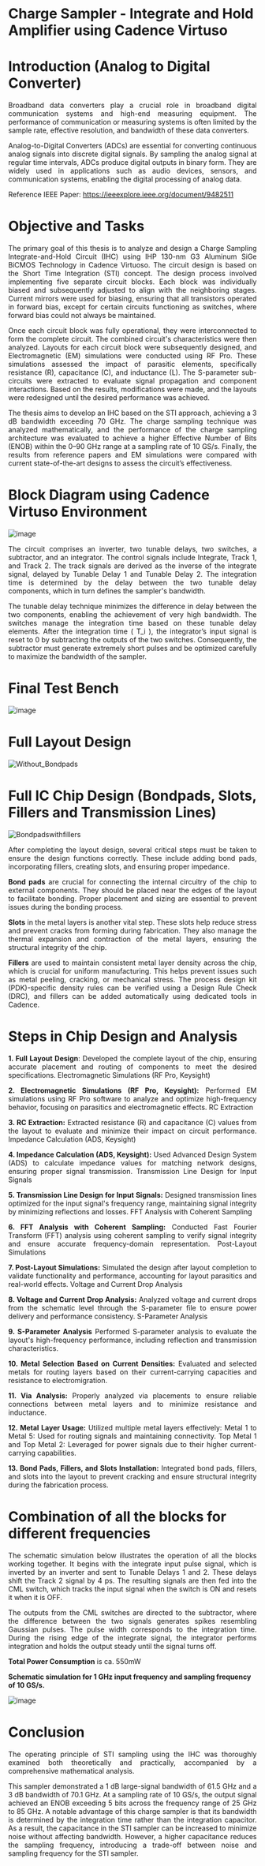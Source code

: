 # Charge Sampler - Integrate and Hold Amplifier using Cadence Virtuso

# Introduction (Analog to Digital Converter)

<div style="text-align: justify;">
  
Broadband data converters play a crucial role in broadband digital communication systems and high-end measuring equipment. The performance of communication or measuring systems is often limited by the sample rate, effective resolution, and bandwidth of these data converters.

Analog-to-Digital Converters (ADCs) are essential for converting continuous analog signals into discrete digital signals. By sampling the analog signal at regular time intervals, ADCs produce digital outputs in binary form. They are widely used in applications such as audio devices, sensors, and communication systems, enabling the digital processing of analog data.

Reference IEEE Paper: https://ieeexplore.ieee.org/document/9482511

</div>

# Objective and Tasks

<div style="text-align: justify;">
  
The primary goal of this thesis is to analyze and design a Charge Sampling Integrate-and-Hold Circuit (IHC) using IHP 130-nm G3 Aluminum SiGe BiCMOS Technology in Cadence Virtuoso. The circuit design is based on the Short Time Integration (STI) concept. The design process involved implementing five separate circuit blocks. Each block was individually biased and subsequently adjusted to align with the neighboring stages. Current mirrors were used for biasing, ensuring that all transistors operated in forward bias, except for certain circuits functioning as switches, where forward bias could not always be maintained.

Once each circuit block was fully operational, they were interconnected to form the complete circuit. The combined circuit's characteristics were then analyzed. Layouts for each circuit block were subsequently designed, and Electromagnetic (EM) simulations were conducted using RF Pro. These simulations assessed the impact of parasitic elements, specifically resistance (R), capacitance (C), and inductance (L). The S-parameter sub-circuits were extracted to evaluate signal propagation and component interactions. Based on the results, modifications were made, and the layouts were redesigned until the desired performance was achieved.

The thesis aims to develop an IHC based on the STI approach, achieving a 3 dB bandwidth exceeding 70 GHz. The charge sampling technique was analyzed mathematically, and the performance of the charge sampling architecture was evaluated to achieve a higher Effective Number of Bits (ENOB) within the 0–90 GHz range at a sampling rate of 10 GS/s. Finally, the results from reference papers and EM simulations were compared with current state-of-the-art designs to assess the circuit’s effectiveness.

</div>


# Block Diagram using Cadence Virtuso Environment

![image](https://github.com/user-attachments/assets/48e5a719-69ce-40eb-920c-19149b0ef2ca)

<div style="text-align: justify;">
  
The circuit comprises an inverter, two tunable delays, two switches, a subtractor, and an integrator. The control signals include Integrate, Track 1, and Track 2. The track signals are derived as the inverse of the integrate signal, delayed by Tunable Delay 1 and Tunable Delay 2. The integration time is determined by the delay between the two tunable delay components, which in turn defines the sampler's bandwidth.

The tunable delay technique minimizes the difference in delay between the two components, enabling the achievement of very high bandwidth. The switches manage the integration time based on these tunable delay elements. After the integration time \( T_i \), the integrator’s input signal is reset to 0 by subtracting the outputs of the two switches. Consequently, the subtractor must generate extremely short pulses and be optimized carefully to maximize the bandwidth of the sampler.

</div>

# Final Test Bench

![image](https://github.com/user-attachments/assets/e6c9dff8-0ba4-44ec-bddc-cda1029f158f)


# Full Layout Design
![Without_Bondpads](https://github.com/user-attachments/assets/d1fdc34e-309b-4847-9d0d-a975bfd4e9df)

# Full IC Chip Design (Bondpads, Slots, Fillers and Transmission Lines)
![Bondpadswithfillers](https://github.com/user-attachments/assets/ff517c14-4fa9-4f55-a8cd-622736aae213)

<div style="text-align: justify;">

After completing the layout design, several critical steps must be taken to ensure the design functions correctly. These include adding bond pads, incorporating fillers, creating slots, and ensuring proper impedance.

**Bond pads** are crucial for connecting the internal circuitry of the chip to external components. They should be placed near the edges of the layout to facilitate bonding. Proper placement and sizing are essential to prevent issues during the bonding process.

**Slots** in the metal layers is another vital step. These slots help reduce stress and prevent cracks from forming during fabrication. They also manage the thermal expansion and contraction of the metal layers, ensuring the structural integrity of the chip.

**Fillers** are used to maintain consistent metal layer density across the chip, which is crucial for uniform manufacturing. This helps prevent issues such as metal peeling, cracking, or mechanical stress. The process design kit (PDK)-specific density rules can be verified using a Design Rule Check (DRC), and fillers can be added automatically using dedicated tools in Cadence.

</div>

<div style="text-align: justify;">

# Steps in Chip Design and Analysis

**1. Full Layout Design**: Developed the complete layout of the chip, ensuring accurate placement and routing of components to meet the desired specifications.
Electromagnetic Simulations (RF Pro, Keysight)

**2. Electromagnetic Simulations (RF Pro, Keysight):** Performed EM simulations using RF Pro software to analyze and optimize high-frequency behavior, focusing on parasitics and electromagnetic effects.
RC Extraction

**3. RC Extraction:** Extracted resistance (R) and capacitance (C) values from the layout to evaluate and minimize their impact on circuit performance.
Impedance Calculation (ADS, Keysight)

**4. Impedance Calculation (ADS, Keysight):** Used Advanced Design System (ADS) to calculate impedance values for matching network designs, ensuring proper signal transmission.
Transmission Line Design for Input Signals

**5. Transmission Line Design for Input Signals:** Designed transmission lines optimized for the input signal's frequency range, maintaining signal integrity by minimizing reflections and losses.
FFT Analysis with Coherent Sampling

**6. FFT Analysis with Coherent Sampling:** Conducted Fast Fourier Transform (FFT) analysis using coherent sampling to verify signal integrity and ensure accurate frequency-domain representation.
Post-Layout Simulations

**7. Post-Layout Simulations:** Simulated the design after layout completion to validate functionality and performance, accounting for layout parasitics and real-world effects.
Voltage and Current Drop Analysis

**8. Voltage and Current Drop Analysis:** Analyzed voltage and current drops from the schematic level through the S-parameter file to ensure power delivery and performance consistency.
S-Parameter Analysis

**9. S-Parameter Analysis** Performed S-parameter analysis to evaluate the layout's high-frequency performance, including reflection and transmission characteristics.

**10. Metal Selection Based on Current Densities:** Evaluated and selected metals for routing layers based on their current-carrying capacities and resistance to electromigration.

**11. Via Analysis:** Properly analyzed via placements to ensure reliable connections between metal layers and to minimize resistance and inductance.

**12. Metal Layer Usage:** Utilized multiple metal layers effectively:
                           Metal 1 to Metal 5: Used for routing signals and maintaining connectivity.
                           Top Metal 1 and Top Metal 2: Leveraged for power signals due to their higher current-carrying capabilities.

**13. Bond Pads, Fillers, and Slots Installation:** Integrated bond pads, fillers, and slots into the layout to prevent cracking and ensure structural integrity during the fabrication process.

</div>


# Combination of all the blocks for different frequencies

<div style="text-align: justify;">
  
The schematic simulation below illustrates the operation of all the blocks working together. It begins with the integrate input pulse signal, which is inverted by an inverter and sent to Tunable Delays 1 and 2. These delays shift the Track 2 signal by 4 ps. The resulting signals are then fed into the CML switch, which tracks the input signal when the switch is ON and resets it when it is OFF.

The outputs from the CML switches are directed to the subtractor, where the difference between the two signals generates spikes resembling Gaussian pulses. The pulse width corresponds to the integration time. During the rising edge of the integrate signal, the integrator performs integration and holds the output steady until the signal turns off.

**Total Power Consumption** is ca. 550mW

</div>

**Schematic simulation for 1 GHz input frequency and sampling frequency of 10 GS/s.**

![image](https://github.com/user-attachments/assets/c84d1aaa-f73e-44fc-a1bb-a3547ace0b1c)

# Conclusion

<div style="text-align: justify;">

The operating principle of STI sampling using the IHC was thoroughly examined both theoretically and practically, accompanied by a comprehensive mathematical analysis. 

This sampler demonstrated a 1 dB large-signal bandwidth of 61.5 GHz and a 3 dB bandwidth of 70.1 GHz. At a sampling rate of 10 GS/s, the output signal achieved an ENOB exceeding 5 bits across the frequency range of 25 GHz to 85 GHz. A notable advantage of this charge sampler is that its bandwidth is determined by the integration time rather than the integration capacitor. As a result, the capacitance in the STI sampler can be increased to minimize noise without affecting bandwidth. However, a higher capacitance reduces the sampling frequency, introducing a trade-off between noise and sampling frequency for the STI sampler.

</div>

